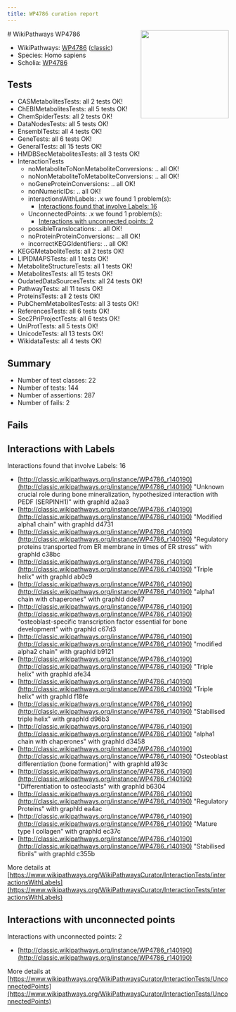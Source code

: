 ```yaml
---
title: WP4786 curation report
---
```


<img style="float: right; width: 200px" src="https://upload.wikimedia.org/wikipedia/commons/thumb/8/83/Wplogo_with_text_500.png/640px-Wplogo_with_text_500.png" />
# WikiPathways WP4786

* WikiPathways: [WP4786](https://wikipathways.org/pathways/WP4786) ([classic](https://classic.wikipathways.org/instance/WP4786))
* Species: Homo sapiens
* Scholia: [WP4786](https://scholia.toolforge.org/wikipathways/WP4786)
## Tests
* CASMetabolitesTests: all 2 tests OK!
* ChEBIMetabolitesTests: all 5 tests OK!
* ChemSpiderTests: all 2 tests OK!
* DataNodesTests: all 5 tests OK!
* EnsemblTests: all 4 tests OK!
* GeneTests: all 6 tests OK!
* GeneralTests: all 15 tests OK!
* HMDBSecMetabolitesTests: all 3 tests OK!
* InteractionTests
    * noMetaboliteToNonMetaboliteConversions: .. all OK!
    * noNonMetaboliteToMetaboliteConversions: .. all OK!
    * noGeneProteinConversions: .. all OK!
    * nonNumericIDs: .. all OK!
    * interactionsWithLabels: .x we found 1 problem(s):
        * [Interactions found that involve Labels: 16](#fe97a8be)
    * UnconnectedPoints: .x we found 1 problem(s):
        * [Interactions with unconnected points: 2](#35a61ada)
    * possibleTranslocations: .. all OK!
    * noProteinProteinConversions: .. all OK!
    * incorrectKEGGIdentifiers: .. all OK!
* KEGGMetaboliteTests: all 2 tests OK!
* LIPIDMAPSTests: all 1 tests OK!
* MetaboliteStructureTests: all 1 tests OK!
* MetabolitesTests: all 15 tests OK!
* OudatedDataSourcesTests: all 24 tests OK!
* PathwayTests: all 11 tests OK!
* ProteinsTests: all 2 tests OK!
* PubChemMetabolitesTests: all 3 tests OK!
* ReferencesTests: all 6 tests OK!
* Sec2PriProjectTests: all 6 tests OK!
* UniProtTests: all 5 tests OK!
* UnicodeTests: all 13 tests OK!
* WikidataTests: all 4 tests OK!


## Summary

* Number of test classes: 22
* Number of tests: 144
* Number of assertions: 287
* Number of fails: 2

## Fails

<a name="fe97a8be" />

## Interactions with Labels

Interactions found that involve Labels: 16

* [http://classic.wikipathways.org/instance/WP4786_r140190](http://classic.wikipathways.org/instance/WP4786_r140190) "Unknown crucial role during 
bone mineralization,
hypothesized interaction
with PEDF (SERPINH1)" with graphId a2aa3
* [http://classic.wikipathways.org/instance/WP4786_r140190](http://classic.wikipathways.org/instance/WP4786_r140190) "Modified alpha1 chain" with graphId d4731
* [http://classic.wikipathways.org/instance/WP4786_r140190](http://classic.wikipathways.org/instance/WP4786_r140190) "Regulatory proteins
transported from ER membrane
in times of ER stress" with graphId c38bc
* [http://classic.wikipathways.org/instance/WP4786_r140190](http://classic.wikipathways.org/instance/WP4786_r140190) "Triple helix" with graphId ab0c9
* [http://classic.wikipathways.org/instance/WP4786_r140190](http://classic.wikipathways.org/instance/WP4786_r140190) "alpha1 chain with
chaperones" with graphId dde87
* [http://classic.wikipathways.org/instance/WP4786_r140190](http://classic.wikipathways.org/instance/WP4786_r140190) "osteoblast-specific transcription
factor essential for bone development" with graphId c67d3
* [http://classic.wikipathways.org/instance/WP4786_r140190](http://classic.wikipathways.org/instance/WP4786_r140190) "modified alpha2 chain" with graphId b9121
* [http://classic.wikipathways.org/instance/WP4786_r140190](http://classic.wikipathways.org/instance/WP4786_r140190) "Triple helix" with graphId afe34
* [http://classic.wikipathways.org/instance/WP4786_r140190](http://classic.wikipathways.org/instance/WP4786_r140190) "Triple helix" with graphId f18fe
* [http://classic.wikipathways.org/instance/WP4786_r140190](http://classic.wikipathways.org/instance/WP4786_r140190) "Stabilised
triple helix" with graphId d96b3
* [http://classic.wikipathways.org/instance/WP4786_r140190](http://classic.wikipathways.org/instance/WP4786_r140190) "alpha1 chain with
chaperones" with graphId d3458
* [http://classic.wikipathways.org/instance/WP4786_r140190](http://classic.wikipathways.org/instance/WP4786_r140190) "Osteoblast differentiation
(bone formation)" with graphId a193c
* [http://classic.wikipathways.org/instance/WP4786_r140190](http://classic.wikipathways.org/instance/WP4786_r140190) "Differentiation 
to osteoclasts" with graphId b6304
* [http://classic.wikipathways.org/instance/WP4786_r140190](http://classic.wikipathways.org/instance/WP4786_r140190) "Regulatory
Proteins" with graphId ea4ac
* [http://classic.wikipathways.org/instance/WP4786_r140190](http://classic.wikipathways.org/instance/WP4786_r140190) "Mature type I 
collagen" with graphId ec37c
* [http://classic.wikipathways.org/instance/WP4786_r140190](http://classic.wikipathways.org/instance/WP4786_r140190) "Stabilised fibrils" with graphId c355b


More details at [https://www.wikipathways.org/WikiPathwaysCurator/InteractionTests/interactionsWithLabels](https://www.wikipathways.org/WikiPathwaysCurator/InteractionTests/interactionsWithLabels)

<a name="35a61ada" />

## Interactions with unconnected points

Interactions with unconnected points: 2

* [http://classic.wikipathways.org/instance/WP4786_r140190](http://classic.wikipathways.org/instance/WP4786_r140190)


More details at [https://www.wikipathways.org/WikiPathwaysCurator/InteractionTests/UnconnectedPoints](https://www.wikipathways.org/WikiPathwaysCurator/InteractionTests/UnconnectedPoints)

